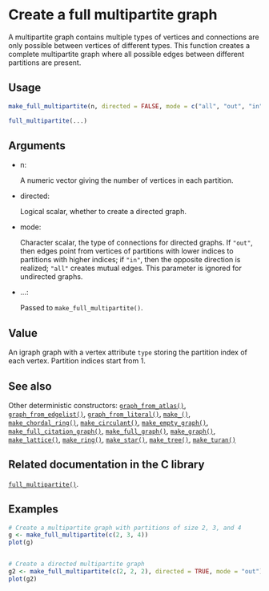# Create a full multipartite graph

A multipartite graph contains multiple types of vertices and connections
are only possible between vertices of different types. This function
creates a complete multipartite graph where all possible edges between
different partitions are present.

## Usage

``` r
make_full_multipartite(n, directed = FALSE, mode = c("all", "out", "in"))

full_multipartite(...)
```

## Arguments

- n:

  A numeric vector giving the number of vertices in each partition.

- directed:

  Logical scalar, whether to create a directed graph.

- mode:

  Character scalar, the type of connections for directed graphs. If
  `"out"`, then edges point from vertices of partitions with lower
  indices to partitions with higher indices; if `"in"`, then the
  opposite direction is realized; `"all"` creates mutual edges. This
  parameter is ignored for undirected graphs.

- ...:

  Passed to `make_full_multipartite()`.

## Value

An igraph graph with a vertex attribute `type` storing the partition
index of each vertex. Partition indices start from 1.

## See also

Other deterministic constructors:
[`graph_from_atlas()`](https://r.igraph.org/reference/graph_from_atlas.md),
[`graph_from_edgelist()`](https://r.igraph.org/reference/graph_from_edgelist.md),
[`graph_from_literal()`](https://r.igraph.org/reference/graph_from_literal.md),
[`make_()`](https://r.igraph.org/reference/make_.md),
[`make_chordal_ring()`](https://r.igraph.org/reference/make_chordal_ring.md),
[`make_circulant()`](https://r.igraph.org/reference/make_circulant.md),
[`make_empty_graph()`](https://r.igraph.org/reference/make_empty_graph.md),
[`make_full_citation_graph()`](https://r.igraph.org/reference/make_full_citation_graph.md),
[`make_full_graph()`](https://r.igraph.org/reference/make_full_graph.md),
[`make_graph()`](https://r.igraph.org/reference/make_graph.md),
[`make_lattice()`](https://r.igraph.org/reference/make_lattice.md),
[`make_ring()`](https://r.igraph.org/reference/make_ring.md),
[`make_star()`](https://r.igraph.org/reference/make_star.md),
[`make_tree()`](https://r.igraph.org/reference/make_tree.md),
[`make_turan()`](https://r.igraph.org/reference/make_turan.md)

## Related documentation in the C library

[`full_multipartite()`](https://igraph.org/c/html/latest/igraph-Generators.html#igraph_full_multipartite).

## Examples

``` r
# Create a multipartite graph with partitions of size 2, 3, and 4
g <- make_full_multipartite(c(2, 3, 4))
plot(g)


# Create a directed multipartite graph
g2 <- make_full_multipartite(c(2, 2, 2), directed = TRUE, mode = "out")
plot(g2)
```
